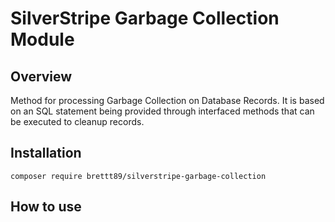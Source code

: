 # SilverStripe Garbage Collection Module

## Overview

Method for processing Garbage Collection on Database Records. It is based on an SQL statement being provided through interfaced methods that can be executed to cleanup records.

## Installation

```
composer require brettt89/silverstripe-garbage-collection
```

## How to use

